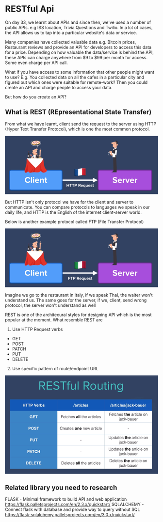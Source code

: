 # RESTful Api

On day 33, we learnt about APIs and since then, we've used a number of public APIs. e.g ISS location, Trivia Questions and Twilio. In a lot of cases,
the API allows us to tap into a particular website's data or service.

Many companies have collected valuable data e.g. Bitcoin prices, Restaurant reviews and provide an API for developers to access this data for a price.
Depending on how valuable the data/service is behind the API, these APIs can charge anywhere from $9 to $99 per month for access. Some even charge per API call.

What if you have access to some information that other people might want to use? E.g. You collected data on all the cafes in a particular city 
and figured out which ones were suitable for remote-work? Then you could create an API and charge people to access your data.

But how do you create an API?

## What is REST (REpresentational State Transfer)
From what we have learnt, client send the request to the server using HTTP (Hyper Text Transfer Protocol), which is one the most common protocol.

![](images/http_analogy.png)

But HTTP isn't only protocol we have for the client and server to communicate. You can compare protocols to languages we speak in our daily life, and HTTP is the English of the internet client-server world.

Below is another example protocol called FTP (File Transfer Protocol)

![](images/ftp_analogy.png)

Imagine we go to the restaurant in Italy, if we speak Thai, the waiter won't understand us. The same goes for the server, if we, client, send wrong protocol, the server won't understand as well


REST is one of the architecural styles for designing API which is the most popular at the moment. What resemble REST are

1. Use HTTP Request verbs
- GET
- POST
- PATCH
- PUT
- DELETE

2. Use specific pattern of route/endpoint URL

![](images/RESTful_routing.png)

## Related library you need to research
FLASK - Minimal framework to build API and web application https://flask.palletsprojects.com/en/2.3.x/quickstart/
SQLALCHEMY - Connect flask with database and provide way to query without SQL https://flask-sqlalchemy.palletsprojects.com/en/3.0.x/quickstart/